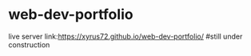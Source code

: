 # web-dev-portfolio
live server link:https://xyrus72.github.io/web-dev-portfolio/
#still under construction
